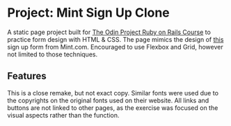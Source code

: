 # Project: Mint Sign Up Clone 
A static page project built for [The Odin Project Ruby on Rails Course](https://www.theodinproject.com/courses/html-and-css/lessons/html-forms) to practice form design with HTML & CSS. The page mimics the design of [this](https://accounts.intuit.com/signup.html?offering_id=Intuit.ifs.mint&namespace_id=50000026&redirect_url=https%3A%2F%2Fmint.intuit.com%2Foverview.event%3Ftask%3DS) sign up form from Mint.com. Encouraged to use Flexbox and Grid, however not limited to those techniques. 

## Features 
This is a close remake, but not exact copy. Similar fonts were used due to the copyrights on the original fonts used on their website. All links and buttons are not linked to other pages, as the exercise was focused on the visual aspects rather than the function.
